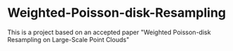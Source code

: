 # Weighted-Poisson-disk-Resampling
This is a project based on an accepted paper "Weighted Poisson-disk Resampling on Large-Scale Point Clouds"

